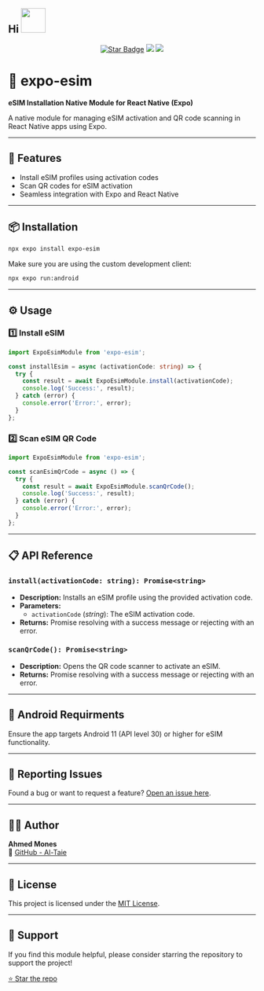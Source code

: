 
<h2> Hi <a href="#"><img src="https://media.giphy.com/media/mGcNjsfWAjY5AEZNw6/giphy.gif" width="50"></a></h2>

<p align="center">
    <a href="#"><img src="https://img.shields.io/static/v1?label=%F0%9F%8C%9F&message=If%20Useful&style=style=flat&color=E4415F" alt="Star Badge"/></a>
    <a href="https://www.linkedin.com/in/ahmedmones"><img src="https://img.shields.io/badge/linkedin-%23E4415F?style=flat&logo=linkedin&logoColor=white"/></a>
    <a href="https://www.instagram.com/9_Tay"><img src="https://img.shields.io/badge/instagram-%23E4415F?style=flat&logo=instagram&logoColor=white"/></a>
</p>

# 📱 expo-esim

**eSIM Installation Native Module for React Native (Expo)**

A native module for managing eSIM activation and QR code scanning in React Native apps using Expo.

---

## 🚀 Features

- Install eSIM profiles using activation codes
- Scan QR codes for eSIM activation
- Seamless integration with Expo and React Native

---

## 📦 Installation

```bash
npx expo install expo-esim
```

Make sure you are using the custom development client:

```bash
npx expo run:android
```

---

## ⚙️ Usage

### 1️⃣ **Install eSIM**

```typescript
import ExpoEsimModule from 'expo-esim';

const installEsim = async (activationCode: string) => {
  try {
    const result = await ExpoEsimModule.install(activationCode);
    console.log('Success:', result);
  } catch (error) {
    console.error('Error:', error);
  }
};
```

### 2️⃣ **Scan eSIM QR Code**

```typescript
import ExpoEsimModule from 'expo-esim';

const scanEsimQrCode = async () => {
  try {
    const result = await ExpoEsimModule.scanQrCode();
    console.log('Success:', result);
  } catch (error) {
    console.error('Error:', error);
  }
};
```

---

## 📋 API Reference

### `install(activationCode: string): Promise<string>`
- **Description:** Installs an eSIM profile using the provided activation code.
- **Parameters:**
  - `activationCode` (*string*): The eSIM activation code.
- **Returns:** Promise resolving with a success message or rejecting with an error.

### `scanQrCode(): Promise<string>`
- **Description:** Opens the QR code scanner to activate an eSIM.
- **Returns:** Promise resolving with a success message or rejecting with an error.

---

## 📱 Android Requirments

Ensure the app targets Android 11 (API level 30) or higher for eSIM functionality.

---

## 🐛 Reporting Issues

Found a bug or want to request a feature? [Open an issue here](https://github.com/Al-Taie/expo-esim/issues).

---

## 👨‍💻 Author

**Ahmed Mones**  
🔗 [GitHub - Al-Taie](https://github.com/Al-Taie)

---

## 📄 License

This project is licensed under the [MIT License](LICENSE).

---

## 🌟 Support

If you find this module helpful, please consider starring the repository to support the project!

[⭐ Star the repo](https://github.com/Al-Taie/expo-esim)
